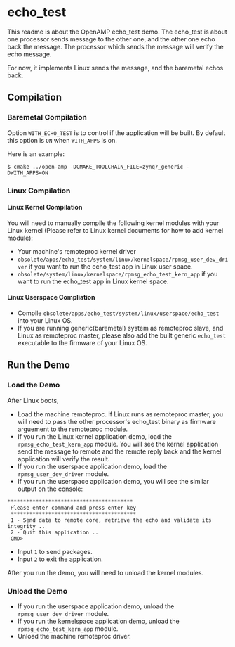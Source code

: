 
# echo_test
This readme is about the OpenAMP echo_test demo.
The echo_test is about one processor sends message to the other one, and the other one echo back the message. The processor which sends the message will verify the echo message.

For now, it implements Linux sends the message, and the baremetal echos back.

## Compilation

### Baremetal Compilation
Option `WITH_ECHO_TEST` is to control if the application will be built.
By default this option is `ON` when `WITH_APPS` is on.

Here is an example:

```
$ cmake ../open-amp -DCMAKE_TOOLCHAIN_FILE=zynq7_generic -DWITH_APPS=ON
```

### Linux Compilation

#### Linux Kernel Compilation
You will need to manually compile the following kernel modules with your Linux kernel (Please refer to Linux kernel documents for how to add kernel module):

* Your machine's remoteproc kernel driver
* `obsolete/apps/echo_test/system/linux/kernelspace/rpmsg_user_dev_driver` if you want to run the echo_test app in Linux user space.
* `obsolete/system/linux/kernelspace/rpmsg_echo_test_kern_app` if you want to run the echo_test app in Linux kernel space.

#### Linux Userspace Compliation
* Compile `obsolete/apps/echo_test/system/linux/userspace/echo_test` into your Linux OS.
* If you are running generic(baremetal) system as remoteproc slave, and Linux as remoteproc master, please also add the built generic `echo_test` executable to the firmware of your Linux OS.

## Run the Demo

### Load the Demo
After Linux boots,
* Load the machine remoteproc. If Linux runs as remoteproc master, you will need to pass the other processor's echo_test binary as firmware arguement to the remoteproc module.
* If you run the Linux kernel application demo, load the `rpmsg_echo_test_kern_app` module. You will see the kernel application send the message to remote and the remote reply back and the kernel application will verify the result.
* If you run the userspace application demo, load the `rpmsg_user_dev_driver` module.
* If you run the userspace application demo, you will see the similar output on the console:
```
****************************************
 Please enter command and press enter key
 ****************************************
 1 - Send data to remote core, retrieve the echo and validate its integrity ..
 2 - Quit this application ..
 CMD>
```
* Input `1` to send packages.
* Input `2` to exit the application.

After you run the demo, you will need to unload the kernel modules.

### Unload the Demo
* If you run the userspace application demo, unload the `rpmsg_user_dev_driver` module.
* If you run the kernelspace application demo, unload the `rpmsg_echo_test_kern_app` module.
* Unload the machine remoteproc driver.

